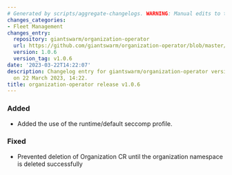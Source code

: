 ```yaml
---
# Generated by scripts/aggregate-changelogs. WARNING: Manual edits to this files will be overwritten.
changes_categories:
- Fleet Management
changes_entry:
  repository: giantswarm/organization-operator
  url: https://github.com/giantswarm/organization-operator/blob/master/CHANGELOG.md#106---2023-03-22
  version: 1.0.6
  version_tag: v1.0.6
date: '2023-03-22T14:22:07'
description: Changelog entry for giantswarm/organization-operator version 1.0.6, published
  on 22 March 2023, 14:22.
title: organization-operator release v1.0.6
---
```


### Added
- Added the use of the runtime/default seccomp profile.
### Fixed
- Prevented deletion of Organization CR until the organization namespace is deleted successfully

